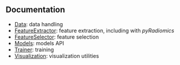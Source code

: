 ## Documentation

- [Data](autorad/data): data handling
- [FeatureExtractor](autorad/feature_extractor): feature extraction, including with _pyRadiomics_
- [FeatureSelector](autorad/feature_selector): feature selection
- [Models](autorad/models): models API
- [Trainer](autorad/trainer): training
- [Visualization](autorad/plotly_utils): visualization utilities
